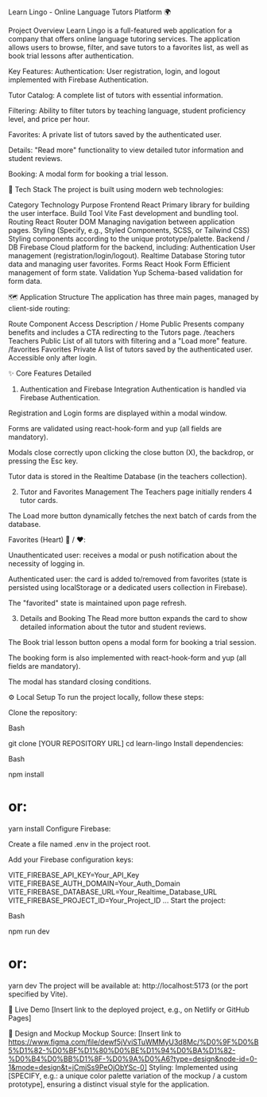Learn Lingo - Online Language Tutors Platform 🌍

Project Overview
Learn Lingo is a full-featured web application for a company that offers online language tutoring services. The application allows users to browse, filter, and save tutors to a favorites list, as well as book trial lessons after authentication.

Key Features:
Authentication: User registration, login, and logout implemented with Firebase Authentication.

Tutor Catalog: A complete list of tutors with essential information.

Filtering: Ability to filter tutors by teaching language, student proficiency level, and price per hour.

Favorites: A private list of tutors saved by the authenticated user.

Details: "Read more" functionality to view detailed tutor information and student reviews.

Booking: A modal form for booking a trial lesson.

🚀 Tech Stack
The project is built using modern web technologies:

Category	Technology	Purpose
Frontend	React	Primary library for building the user interface.
Build Tool	Vite	Fast development and bundling tool.
Routing	React Router DOM	Managing navigation between application pages.
Styling	(Specify, e.g., Styled Components, SCSS, or Tailwind CSS)	Styling components according to the unique prototype/palette.
Backend / DB	Firebase	Cloud platform for the backend, including:
Authentication	User management (registration/login/logout).
Realtime Database	Storing tutor data and managing user favorites.
Forms	React Hook Form	Efficient management of form state.
Validation	Yup	Schema-based validation for form data.

🗺️ Application Structure
The application has three main pages, managed by client-side routing:

Route	Component	Access	Description
/	Home	Public	Presents company benefits and includes a CTA redirecting to the Tutors page.
/teachers	Teachers	Public	List of all tutors with filtering and a "Load more" feature.
/favorites	Favorites	Private	A list of tutors saved by the authenticated user. Accessible only after login.

✨ Core Features Detailed
1. Authentication and Firebase Integration
Authentication is handled via Firebase Authentication.

Registration and Login forms are displayed within a modal window.

Forms are validated using react-hook-form and yup (all fields are mandatory).

Modals close correctly upon clicking the close button (X), the backdrop, or pressing the Esc key.

Tutor data is stored in the Realtime Database (in the teachers collection).

2. Tutor and Favorites Management
The Teachers page initially renders 4 tutor cards.

The Load more button dynamically fetches the next batch of cards from the database.

Favorites (Heart) 🤍 / ❤️:

Unauthenticated user: receives a modal or push notification about the necessity of logging in.

Authenticated user: the card is added to/removed from favorites (state is persisted using localStorage or a dedicated users collection in Firebase).

The "favorited" state is maintained upon page refresh.

3. Details and Booking
The Read more button expands the card to show detailed information about the tutor and student reviews.

The Book trial lesson button opens a modal form for booking a trial session.

The booking form is also implemented with react-hook-form and yup (all fields are mandatory).

The modal has standard closing conditions.

⚙️ Local Setup
To run the project locally, follow these steps:

Clone the repository:

Bash

git clone [YOUR REPOSITORY URL]
cd learn-lingo
Install dependencies:

Bash

npm install
# or:
yarn install
Configure Firebase:

Create a file named .env in the project root.

Add your Firebase configuration keys:

VITE_FIREBASE_API_KEY=Your_API_Key
VITE_FIREBASE_AUTH_DOMAIN=Your_Auth_Domain
VITE_FIREBASE_DATABASE_URL=Your_Realtime_Database_URL
VITE_FIREBASE_PROJECT_ID=Your_Project_ID
...
Start the project:

Bash

npm run dev
# or:
yarn dev
The project will be available at: http://localhost:5173 (or the port specified by Vite).

🔗 Live Demo
[Insert link to the deployed project, e.g., on Netlify or GitHub Pages]

🎨 Design and Mockup
Mockup Source: [Insert link to https://www.figma.com/file/dewf5jVviSTuWMMyU3d8Mc/%D0%9F%D0%B5%D1%82-%D0%BF%D1%80%D0%BE%D1%94%D0%BA%D1%82-%D0%B4%D0%BB%D1%8F-%D0%9A%D0%A6?type=design&node-id=0-1&mode=design&t=jCmjSs9PeOjObYSc-0]
Styling: Implemented using [SPECIFY, e.g.: a unique color palette variation of the mockup / a custom prototype], ensuring a distinct visual style for the application.
